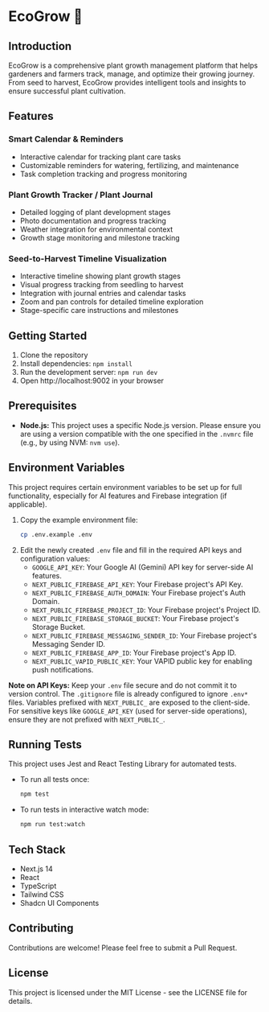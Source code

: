 # EcoGrow 🌱

## Introduction
EcoGrow is a comprehensive plant growth management platform that helps gardeners and farmers track, manage, and optimize their growing journey. From seed to harvest, EcoGrow provides intelligent tools and insights to ensure successful plant cultivation.

## Features

### Smart Calendar & Reminders
- Interactive calendar for tracking plant care tasks
- Customizable reminders for watering, fertilizing, and maintenance
- Task completion tracking and progress monitoring

### Plant Growth Tracker / Plant Journal
- Detailed logging of plant development stages
- Photo documentation and progress tracking
- Weather integration for environmental context
- Growth stage monitoring and milestone tracking

### Seed-to-Harvest Timeline Visualization
- Interactive timeline showing plant growth stages
- Visual progress tracking from seedling to harvest
- Integration with journal entries and calendar tasks
- Zoom and pan controls for detailed timeline exploration
- Stage-specific care instructions and milestones

## Getting Started
1. Clone the repository
2. Install dependencies: `npm install`
3. Run the development server: `npm run dev`
4. Open http://localhost:9002 in your browser

## Prerequisites

*   **Node.js:** This project uses a specific Node.js version. Please ensure you are using a version compatible with the one specified in the `.nvmrc` file (e.g., by using NVM: `nvm use`).

## Environment Variables

This project requires certain environment variables to be set up for full functionality, especially for AI features and Firebase integration (if applicable).

1.  Copy the example environment file:
    ```bash
    cp .env.example .env
    ```
2.  Edit the newly created `.env` file and fill in the required API keys and configuration values:
    *   `GOOGLE_API_KEY`: Your Google AI (Gemini) API key for server-side AI features.
    *   `NEXT_PUBLIC_FIREBASE_API_KEY`: Your Firebase project's API Key.
    *   `NEXT_PUBLIC_FIREBASE_AUTH_DOMAIN`: Your Firebase project's Auth Domain.
    *   `NEXT_PUBLIC_FIREBASE_PROJECT_ID`: Your Firebase project's Project ID.
    *   `NEXT_PUBLIC_FIREBASE_STORAGE_BUCKET`: Your Firebase project's Storage Bucket.
    *   `NEXT_PUBLIC_FIREBASE_MESSAGING_SENDER_ID`: Your Firebase project's Messaging Sender ID.
    *   `NEXT_PUBLIC_FIREBASE_APP_ID`: Your Firebase project's App ID.
    *   `NEXT_PUBLIC_VAPID_PUBLIC_KEY`: Your VAPID public key for enabling push notifications.

**Note on API Keys:**
Keep your `.env` file secure and do not commit it to version control. The `.gitignore` file is already configured to ignore `.env*` files.
Variables prefixed with `NEXT_PUBLIC_` are exposed to the client-side. For sensitive keys like `GOOGLE_API_KEY` (used for server-side operations), ensure they are not prefixed with `NEXT_PUBLIC_`.

## Running Tests

This project uses Jest and React Testing Library for automated tests.

*   To run all tests once:
    ```bash
    npm test
    ```
*   To run tests in interactive watch mode:
    ```bash
    npm run test:watch
    ```

## Tech Stack
- Next.js 14
- React
- TypeScript
- Tailwind CSS
- Shadcn UI Components

## Contributing
Contributions are welcome! Please feel free to submit a Pull Request.

## License
This project is licensed under the MIT License - see the LICENSE file for details.
